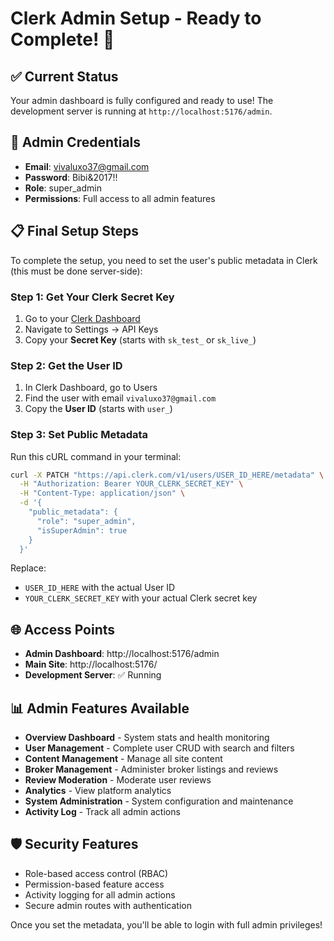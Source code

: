 # Clerk Admin Setup - Ready to Complete! 🚀

## ✅ Current Status
Your admin dashboard is fully configured and ready to use! The development server is running at `http://localhost:5176/admin`.

## 🔐 Admin Credentials
- **Email**: vivaluxo37@gmail.com
- **Password**: Bibi&2017!!
- **Role**: super_admin
- **Permissions**: Full access to all admin features

## 📋 Final Setup Steps

To complete the setup, you need to set the user's public metadata in Clerk (this must be done server-side):

### Step 1: Get Your Clerk Secret Key
1. Go to your [Clerk Dashboard](https://dashboard.clerk.com)
2. Navigate to Settings → API Keys
3. Copy your **Secret Key** (starts with `sk_test_` or `sk_live_`)

### Step 2: Get the User ID
1. In Clerk Dashboard, go to Users
2. Find the user with email `vivaluxo37@gmail.com`
3. Copy the **User ID** (starts with `user_`)

### Step 3: Set Public Metadata
Run this cURL command in your terminal:

```bash
curl -X PATCH "https://api.clerk.com/v1/users/USER_ID_HERE/metadata" \
  -H "Authorization: Bearer YOUR_CLERK_SECRET_KEY" \
  -H "Content-Type: application/json" \
  -d '{
    "public_metadata": {
      "role": "super_admin",
      "isSuperAdmin": true
    }
  }'
```

Replace:
- `USER_ID_HERE` with the actual User ID
- `YOUR_CLERK_SECRET_KEY` with your actual Clerk secret key

## 🌐 Access Points
- **Admin Dashboard**: http://localhost:5176/admin
- **Main Site**: http://localhost:5176/
- **Development Server**: ✅ Running

## 📊 Admin Features Available
- **Overview Dashboard** - System stats and health monitoring
- **User Management** - Complete user CRUD with search and filters
- **Content Management** - Manage all site content
- **Broker Management** - Administer broker listings and reviews
- **Review Moderation** - Moderate user reviews
- **Analytics** - View platform analytics
- **System Administration** - System configuration and maintenance
- **Activity Log** - Track all admin actions

## 🛡️ Security Features
- Role-based access control (RBAC)
- Permission-based feature access
- Activity logging for all admin actions
- Secure admin routes with authentication

Once you set the metadata, you'll be able to login with full admin privileges!